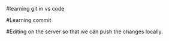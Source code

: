 #learning git in vs code

#Learning commit

#Editing on the server so that we can push the changes locally.
